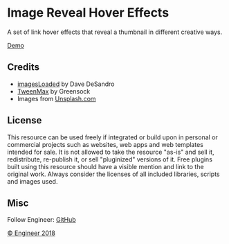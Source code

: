 # Image Reveal Hover Effects

A set of link hover effects that reveal a thumbnail in different creative ways. 


[Demo](https://three-js-image-effect.netlify.app/)

## Credits

- [imagesLoaded](https://imagesloaded.desandro.com/) by Dave DeSandro
- [TweenMax](https://greensock.com/tweenmax) by Greensock
- Images from [Unsplash.com](https://unsplash.com/)

## License
This resource can be used freely if integrated or build upon in personal or commercial projects such as websites, web apps and web templates intended for sale. It is not allowed to take the resource "as-is" and sell it, redistribute, re-publish it, or sell "pluginized" versions of it. Free plugins built using this resource should have a visible mention and link to the original work. Always consider the licenses of all included libraries, scripts and images used.

## Misc

Follow Engineer: [GitHub](https://github.com/wb-ts)


[© Engineer 2018](mailto:golden.peach.ts@gmail.com)





